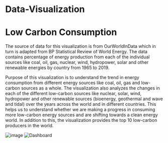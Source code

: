 # Data-Visualization


# Low Carbon Consumption

The source of data for this visualization is from OurWorldInData which in turn is adapted from BP Statistical Review of World Energy. The data contains percentage of energy production from each of the individual sources like coal, oil, gas, nuclear, wind, hydropower, solar and other renewable energies by country from 1965 to 2019. 

Purpose of this visualization is to understand the trend in energy consumption from different energy sources like coal, oil, gas and low-carbon sources as a whole. The visualization also analyzes the changes in each of the different low-carbon sources like nuclear, solar, wind, hydropower and other renewable sources (bioenergy, geothermal and wave and tidal) over the years across the world and in different countries. This helps us to understand whether we are making a progress in consuming more low-carbon energy sources and are shifting towards a clean energy world. In addition to this, the visualization provides the top 10 low-carbon producers in the world.

![image](https://user-images.githubusercontent.com/104097849/166500765-d8193c79-0084-4e3b-a95f-1674c323e5ff.png)
![Dashboard](https://user-images.githubusercontent.com/104097849/166501012-b4d3d6c5-6d8d-474f-b10f-e3b89ebf684a.png)

